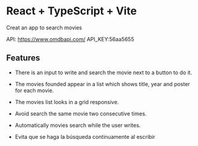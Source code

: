 # React + TypeScript + Vite

Creat an app to search movies

API: https://www.omdbapi.com/
API_KEY:56aa5655

## Features

- There is an input to write and search the movie next to a button to do it.
- The movies founded appear in a list which shows title, year and poster for each movie.
- The movies list looks in a grid responsive.

- Avoid search the same movie two consecutive times.
- Automatically movies search while the user writes.
- Evita que se haga la búsqueda continuamente al escribir
